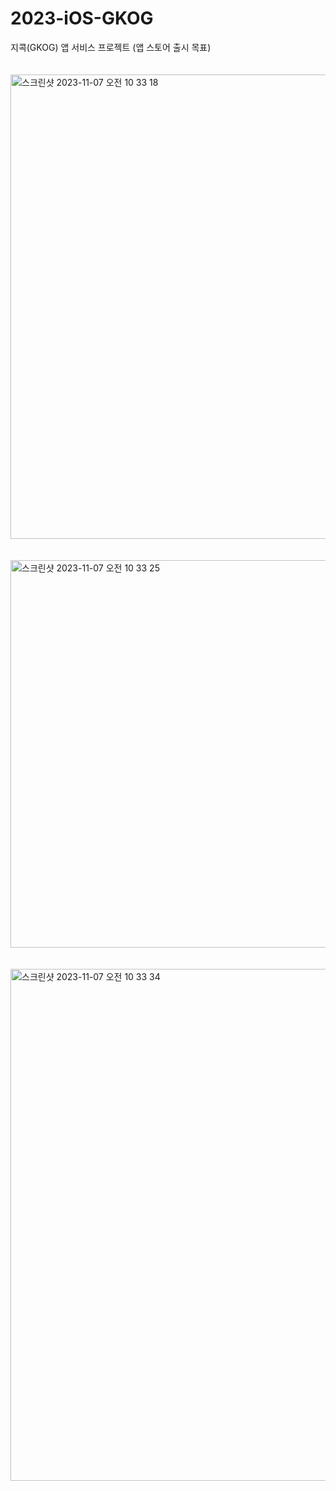 # 2023-iOS-GKOG
지콕(GKOG) 앱 서비스 프로젝트 (앱 스토어 출시 목표)
<br>
<br>
<br>
<img width="743" alt="스크린샷 2023-11-07 오전 10 33 18" src="https://github.com/gdsc-konkuk/2023-iOS-GKOG/assets/97840728/43e9265c-6707-400f-93e8-d1d7292fae30">
<br>
<br>
<br>
<img width="620" alt="스크린샷 2023-11-07 오전 10 33 25" src="https://github.com/gdsc-konkuk/2023-iOS-GKOG/assets/97840728/08801491-1925-482d-9707-1716612e0bcc">
<br>
<br>
<br>
<img width="819" alt="스크린샷 2023-11-07 오전 10 33 34" src="https://github.com/gdsc-konkuk/2023-iOS-GKOG/assets/97840728/9e9102a4-afc4-4806-8989-11e5abde5ab3">
<br>
